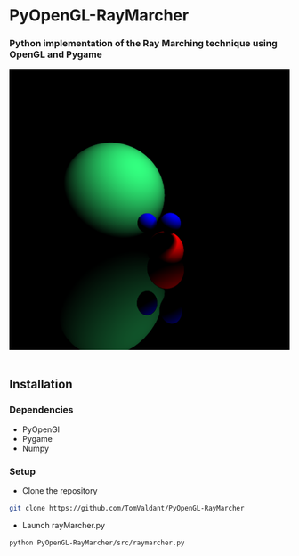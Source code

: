# PyOpenGL-RayMarcher

### Python implementation of the Ray Marching technique using OpenGL and Pygame
![cover image](src/img/cover.png)
<br><br>

## Installation
### Dependencies
* PyOpenGl
* Pygame
* Numpy

### Setup
- Clone the repository
```sh
git clone https://github.com/TomValdant/PyOpenGL-RayMarcher
```
- Launch rayMarcher.py
```
python PyOpenGL-RayMarcher/src/raymarcher.py
```
